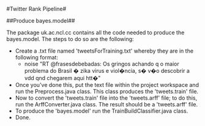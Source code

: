 #Twitter Rank Pipeline#

##Produce bayes.model##

The package uk.ac.ncl.cc contains all the code needed to produce the bayes.model. 
The steps to do so are the following:
* Create a .txt file named 'tweetsForTraining.txt' whereby they are in the following format:
  * noise "RT @frasesdebebadas: Os gringos achando q o maior problema do Brasil � zika virus e viol�ncia, s� v�o descobrir a vdd qnd chegarem aqui htt�"
* Once you've done this, put the text file within the project workspace and run the Preprocess.java class. This class produces the 'tweets.train' file.
* Now to convert the 'tweets.train' file into the 'tweets.arff' file; to do this, run the ArffConverter.java class. The result should be a 'tweets.arff' file.
* To produce the 'bayes.model' run the TrainBuildClassifier.java class.
* Done.
